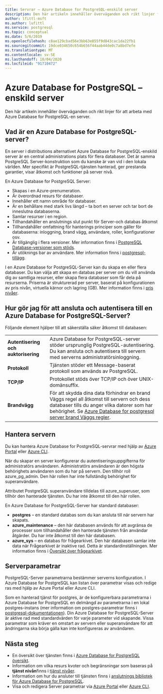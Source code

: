 ```yaml
---
title: Servrar – Azure Database for PostgreSQL-enskild server
description: Den här artikeln innehåller överväganden och rikt linjer för att konfigurera och hantera Azure Database for PostgreSQL-enskild server.
author: lfittl-msft
ms.author: lufittl
ms.service: postgresql
ms.topic: conceptual
ms.date: 5/6/2019
ms.openlocfilehash: c8ae129cbad56e3bb63e055f9d843cac1da22fb1
ms.sourcegitcommit: 19dce034650c654b656f44aab44de0c7a8bd7efe
ms.translationtype: MT
ms.contentlocale: sv-SE
ms.lasthandoff: 10/04/2020
ms.locfileid: "91710472"
---
```

# <a name="azure-database-for-postgresql---single-server"></a>Azure Database for PostgreSQL – enskild server
Den här artikeln innehåller överväganden och rikt linjer för att arbeta med Azure Database for PostgreSQL-en server.

## <a name="what-is-an-azure-database-for-postgresql-server"></a>Vad är en Azure Database for PostgreSQL-server?
En server i distributions alternativet Azure Database for PostgreSQL-enskild server är en central administrations plats för flera databaser. Det är samma PostgreSQL Server-konstruktion som du kanske är van vid i den lokala världen. Mer specifikt är PostgreSQL-tjänsten hanterad, ger prestanda garantier, visar åtkomst och funktioner på server nivå.

En Azure Database for PostgreSQL Server:

- Skapas i en Azure-prenumeration.
- Är överordnad resurs för databaser.
- Innehåller ett namn område för databaser.
- Är en behållare med stark livs längd – ta bort en server och tar bort de inneslutna databaserna.
- Samlar resurser i en region.
- Tillhandahåller en anslutnings slut punkt för Server-och databas åtkomst 
- Tillhandahåller omfattning för hanterings principer som gäller för databaserna: inloggning, brand vägg, användare, roller, konfigurationer osv.
- Är tillgänglig i flera versioner. Mer information finns i [PostgreSQL Database-versioner som stöds](concepts-supported-versions.md).
- Är utöknings bar av användare. Mer information finns i [postgresql-tillägg](concepts-extensions.md).

I en Azure Database for PostgreSQL-Server kan du skapa en eller flera databaser. Du kan välja att skapa en databas per server om du vill använda dig av samtliga resurser, eller skapa flera databaser som får dela på resurserna. Priserna är strukturerad per server, baserat på konfigurationen av pris nivån, virtuella kärnor och lagring (GB). Mer information finns i [pris nivåer](./concepts-pricing-tiers.md).

## <a name="how-do-i-connect-and-authenticate-to-an-azure-database-for-postgresql-server"></a>Hur gör jag för att ansluta och autentisera till en Azure Database for PostgreSQL-Server?
Följande element hjälper till att säkerställa säker åtkomst till databasen:

|||
|:--|:--|
| **Autentisering och auktorisering** | Azure Database for PostgreSQL-server stöder ursprunglig PostgreSQL-autentisering. Du kan ansluta och autentisera till servern med serverns administratörsinloggning. |
| **Protokoll** | Tjänsten stöder ett Message-baserat protokoll som används av PostgreSQL. |
| **TCP/IP** | Protokollet stöds över TCP/IP och över UNIX-domänsuffix. |
| **Brandvägg** | För att skydda dina data förhindrar en brand Väggs regel all åtkomst till servern och dess databaser tills du anger vilka datorer som har behörighet. Se [Azure Database for postgresql server brand Väggs regler](concepts-firewall-rules.md). |

## <a name="managing-your-server"></a>Hantera servern
Du kan hantera Azure Database for PostgreSQL-servrar med hjälp av [Azure Portal](https://portal.azure.com) eller [Azure CLI](/cli/azure/postgres).

När du skapar en server konfigurerar du autentiseringsuppgifterna för administratörs användaren. Administratörs användaren är den högsta behörighets användaren som du har på servern. Den tillhör roll azure_pg_admin. Den här rollen har inte fullständig behörighet för superanvändare. 

Attributet PostgreSQL superanvändare tilldelas till azure_superuser, som tillhör den hanterade tjänsten. Du har inte åtkomst till den här rollen.

En Azure Database for PostgreSQL-Server har standard databaser: 
- **postgres** – en standard databas som du kan ansluta till när servern har skapats.
- **azure_maintenance** – den här databasen används för att avgränsa de processer som tillhandahåller den hanterade tjänsten från användar åtgärder. Du har inte åtkomst till den här databasen.
- **azure_sys** – en databas för frågearkivet. Den här databasen samlar inte data när Frågearkivet är inaktive rad. Detta är standardinställningen. Mer information finns i [Översikt över frågearkivet](concepts-query-store.md).


## <a name="server-parameters"></a>Serverparametrar
PostgreSQL-Server parametrarna bestämmer serverns konfiguration. I Azure Database for PostgreSQL kan listan över parametrar visas och redige ras med hjälp av Azure Portal eller Azure CLI. 

Som en hanterad tjänst för postgres, är de konfigurerbara parametrarna i Azure Database for PostgreSQL en delmängd av parametrarna i en lokal postgres-instans (mer information om postgres-parametrar finns i [postgresql-dokumentationen](https://www.postgresql.org/docs/9.6/static/runtime-config.html)). Din Azure Database for PostgreSQL-Server är aktive rad med standardvärden för varje parameter vid skapande. Vissa parametrar som kräver en omstart av servern eller superanvändare för att ändringarna ska börja gälla kan inte konfigureras av användaren.


## <a name="next-steps"></a>Nästa steg
- En översikt över tjänsten finns i [Azure Database for PostgreSQL översikt](overview.md).
- Information om vilka resurs kvoter och begränsningar som baseras på **tjänst nivån**finns i [tjänst nivåer](concepts-pricing-tiers.md).
- Information om hur du ansluter till tjänsten finns i [anslutnings bibliotek för Azure Database for PostgreSQL](concepts-connection-libraries.md).
- Visa och redigera Server parametrar via [Azure Portal](howto-configure-server-parameters-using-portal.md) eller [Azure CLI](howto-configure-server-parameters-using-cli.md).
